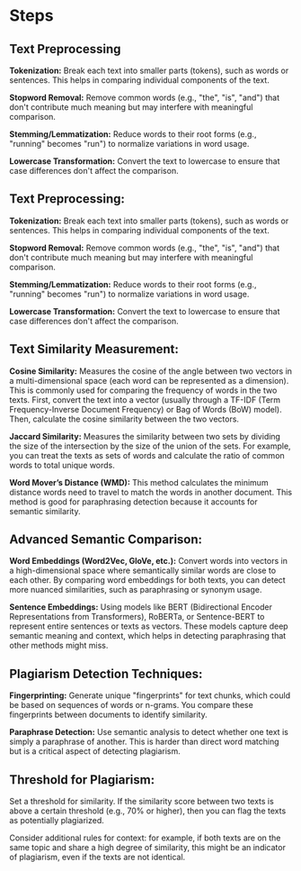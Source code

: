 # Steps

## Text Preprocessing

**Tokenization:** Break each text into smaller parts (tokens), such as words or sentences. This helps in comparing individual components of the text.

**Stopword Removal:** Remove common words (e.g., "the", "is", "and") that don't contribute much meaning but may interfere with meaningful comparison.

**Stemming/Lemmatization:** Reduce words to their root forms (e.g., "running" becomes "run") to normalize variations in word usage.

**Lowercase Transformation:** Convert the text to lowercase to ensure that case differences don't affect the comparison.

## Text Preprocessing:

**Tokenization:** Break each text into smaller parts (tokens), such as words or sentences. This helps in comparing individual components of the text.

**Stopword Removal:** Remove common words (e.g., "the", "is", "and") that don't contribute much meaning but may interfere with meaningful comparison.

**Stemming/Lemmatization:** Reduce words to their root forms (e.g., "running" becomes "run") to normalize variations in word usage.

**Lowercase Transformation:** Convert the text to lowercase to ensure that case differences don't affect the comparison.

## Text Similarity Measurement:

**Cosine Similarity:** Measures the cosine of the angle between two vectors in a multi-dimensional space (each word can be represented as a dimension). This is commonly used for comparing the frequency of words in the two texts.
    First, convert the text into a vector (usually through a TF-IDF (Term Frequency-Inverse Document Frequency) or Bag of Words (BoW) model).
    Then, calculate the cosine similarity between the two vectors.
    
**Jaccard Similarity:** Measures the similarity between two sets by dividing the size of the intersection by the size of the union of the sets.
    For example, you can treat the texts as sets of words and calculate the ratio of common words to total unique words.
    
**Word Mover’s Distance (WMD):** This method calculates the minimum distance words need to travel to match the words in another document. This method is good for paraphrasing detection because it accounts for semantic similarity.

## Advanced Semantic Comparison:

**Word Embeddings (Word2Vec, GloVe, etc.):** Convert words into vectors in a high-dimensional space where semantically similar words are close to each other. By comparing word embeddings for both texts, you can detect more nuanced similarities, such as paraphrasing or synonym usage.

**Sentence Embeddings:** Using models like BERT (Bidirectional Encoder Representations from Transformers), RoBERTa, or Sentence-BERT to represent entire sentences or texts as vectors. These models capture deep semantic meaning and context, which helps in detecting paraphrasing that other methods might miss.

## Plagiarism Detection Techniques:

**Fingerprinting:** Generate unique "fingerprints" for text chunks, which could be based on sequences of words or n-grams. You compare these fingerprints between documents to identify similarity.

**Paraphrase Detection:** Use semantic analysis to detect whether one text is simply a paraphrase of another. This is harder than direct word matching but is a critical aspect of detecting plagiarism.

## Threshold for Plagiarism:

Set a threshold for similarity. If the similarity score between two texts is above a certain threshold (e.g., 70% or higher), then you can flag the texts as potentially plagiarized.

Consider additional rules for context: for example, if both texts are on the same topic and share a high degree of similarity, this might be an indicator of plagiarism, even if the texts are not identical.
